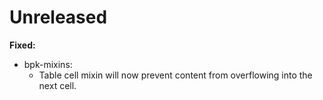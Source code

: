 # Unreleased

**Fixed:**
  - bpk-mixins:
    - Table cell mixin will now prevent content from overflowing into the next cell.

